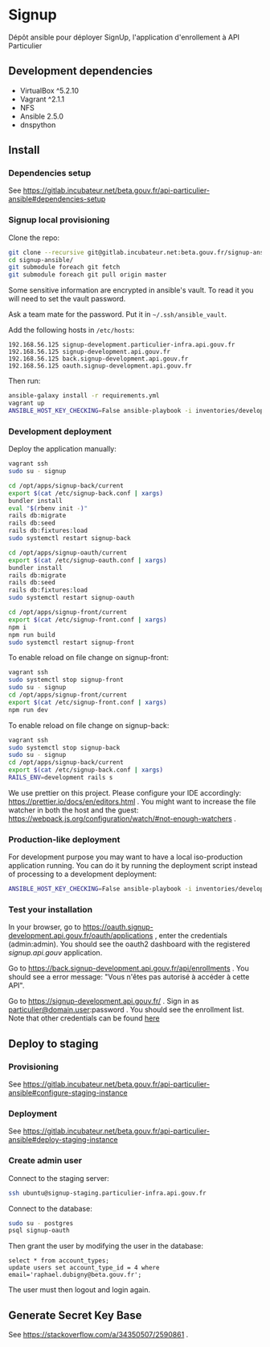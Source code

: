 # Signup

Dépôt ansible pour déployer SignUp, l'application d'enrollement à API Particulier

## Development dependencies

- VirtualBox ^5.2.10
- Vagrant ^2.1.1
- NFS
- Ansible 2.5.0
- dnspython

## Install

### Dependencies setup

See https://gitlab.incubateur.net/beta.gouv.fr/api-particulier-ansible#dependencies-setup

### Signup local provisioning

Clone the repo:

```bash
git clone --recursive git@gitlab.incubateur.net:beta.gouv.fr/signup-ansible.git
cd signup-ansible/
git submodule foreach git fetch
git submodule foreach git pull origin master
```

Some sensitive information are encrypted in ansible's vault. To read it you will need to set the vault password.

Ask a team mate for the password. Put it in `~/.ssh/ansible_vault`.

Add the following hosts in `/etc/hosts`:

```text
192.168.56.125 signup-development.particulier-infra.api.gouv.fr
192.168.56.125 signup-development.api.gouv.fr
192.168.56.125 back.signup-development.api.gouv.fr
192.168.56.125 oauth.signup-development.api.gouv.fr
```

Then run:

```bash
ansible-galaxy install -r requirements.yml
vagrant up
ANSIBLE_HOST_KEY_CHECKING=False ansible-playbook -i inventories/development/hosts configure.yml
```

### Development deployment

Deploy the application manually:

```bash
vagrant ssh
sudo su - signup

cd /opt/apps/signup-back/current
export $(cat /etc/signup-back.conf | xargs)
bundler install
eval "$(rbenv init -)"
rails db:migrate
rails db:seed
rails db:fixtures:load
sudo systemctl restart signup-back

cd /opt/apps/signup-oauth/current
export $(cat /etc/signup-oauth.conf | xargs)
bundler install
rails db:migrate
rails db:seed
rails db:fixtures:load
sudo systemctl restart signup-oauth

cd /opt/apps/signup-front/current
export $(cat /etc/signup-front.conf | xargs)
npm i
npm run build
sudo systemctl restart signup-front
```

To enable reload on file change on signup-front:

```bash
vagrant ssh
sudo systemctl stop signup-front
sudo su - signup
cd /opt/apps/signup-front/current
export $(cat /etc/signup-front.conf | xargs)
npm run dev
```

To enable reload on file change on signup-back:

```bash
vagrant ssh
sudo systemctl stop signup-back
sudo su - signup
cd /opt/apps/signup-back/current
export $(cat /etc/signup-back.conf | xargs)
RAILS_ENV=development rails s
```

We use prettier on this project. Please configure your IDE accordingly: https://prettier.io/docs/en/editors.html .
You might want to increase the file watcher in both the host and the guest: https://webpack.js.org/configuration/watch/#not-enough-watchers .

### Production-like deployment

For development purpose you may want to have a local iso-production application running. You can do it by running the deployment script instead of processing to a development deployment:

```bash
ANSIBLE_HOST_KEY_CHECKING=False ansible-playbook -i inventories/development/hosts deploy.yml
```

### Test your installation

In your browser, go to https://oauth.signup-development.api.gouv.fr/oauth/applications , enter the credentials (admin:admin).
You should see the oauth2 dashboard with the registered *signup.api.gouv* application.

Go to https://back.signup-development.api.gouv.fr/api/enrollments . You should see a error message: "Vous n'êtes pas autorisé à accéder à cette API".

Go to https://signup-development.api.gouv.fr/ . Sign in as particulier@domain.user:password . You should see the enrollment list. Note that other credentials can be found [here](https://github.com/betagouv/signup-oauth/blob/6b3a8369933b8c9527ca8b4d60b4cc6bcc594fed/test/fixtures/users.yml)

## Deploy to staging

### Provisioning

See https://gitlab.incubateur.net/beta.gouv.fr/api-particulier-ansible#configure-staging-instance

### Deployment

See https://gitlab.incubateur.net/beta.gouv.fr/api-particulier-ansible#deploy-staging-instance

### Create admin user

Connect to the staging server:

```bash
ssh ubuntu@signup-staging.particulier-infra.api.gouv.fr
```

Connect to the database:

```bash
sudo su - postgres
psql signup-oauth
```

Then grant the user by modifying the user in the database:

```postgres-sql
select * from account_types;
update users set account_type_id = 4 where email='raphael.dubigny@beta.gouv.fr';
```

The user must then logout and login again.

## Generate Secret Key Base

See https://stackoverflow.com/a/34350507/2590861 .
